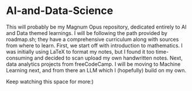 # AI-and-Data-Science
This will probably be my Magnum Opus repository, dedicated entirely to AI and Data themed learnings.
I will be following the path provided by roadmap.sh; they have a comprehensive curriculum along with sources from where to learn.
First, we start off with introduction to mathematics. I was initially using LaTeX to format my notes, but I found it too time-consuming and decided to scan upload my own handwritten notes. 
Next, data analytics projects from freeCodeCamp. I will be moving to Machine Learning next, and from there an LLM which I (hopefully) build on my own.

Keep watching this space for more:)
